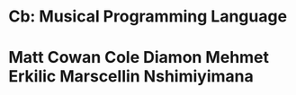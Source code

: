Cb: Musical Programming Language
================================
Matt Cowan 
Cole Diamon 
Mehmet Erkilic 
Marscellin Nshimiyimana
================================

